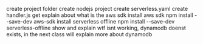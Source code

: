 create project folder
create nodejs project
create serverless.yaml
create handler.js get
explain about what is the aws sdk
install aws sdk
npm install --save-dev aws-sdk
install serverless offline
npm install --save-dev serverless-offline
show and explain wtf isnt working, dynamodb doenst exists, in the next class will explain more about dynamodb